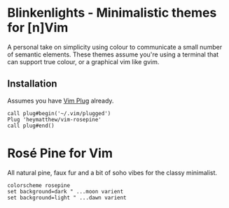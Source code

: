# Blinkenlights - Minimalistic themes for [n]Vim

A personal take on simplicity using colour to communicate a small number of
semantic elements. These themes assume you're using a terminal that can support
true colour, or a graphical vim like gvim.

## Installation

Assumes you have [Vim Plug](https://github.com/junegunn/vim-plug) already.

```vim
call plug#begin('~/.vim/plugged')
Plug 'heymatthew/vim-rosepine'
call plug#end()
```

# Rosé Pine for Vim

All natural pine, faux fur and a bit of soho vibes for the classy minimalist.

```vim
colorscheme rosepine
set background=dark " ...moon varient
set background=light " ...dawn varient
```
